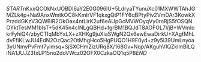$START$nKxxQCOkNxUOBDI6aY2E0G096lU+5LdryaTYunuXc01MXWWTAhJGMZLk4p+Na9AnxWmtkOC8kKmIrVF1qkxgQtP1FY6qBPtyPiv2VmDAr3KowkXPrzddGKzV3QWBiR2OkOax4ntLirK2uf6eAUpGcMVWOyqVy0roRjS5fOSQNOYktTesMM1bIsT+5dK45n4clNLgQBHd+fgrBM1BQJdT8AOFOL7l/jB+WVmIokrFyhiQ4/zbyCTIqMbYxLX+zXHKg9juXiaSWgN2Qx6ewEwaDirkU+XAgfMhLdvFfiKLwJU4EdN2OzQac2OtMhgHco5HgPUQO1H9F0yd+z9y5i39UmLnyoa3yUNmyPvFmt7yimsq+SjSXCHmZizURq8X/168Gv+Nqp/AKguhVIQZklmBILQiNA1JUJZ3fxLP15no2doVWcz02OFX0CzkaOQ1q5P8$END$